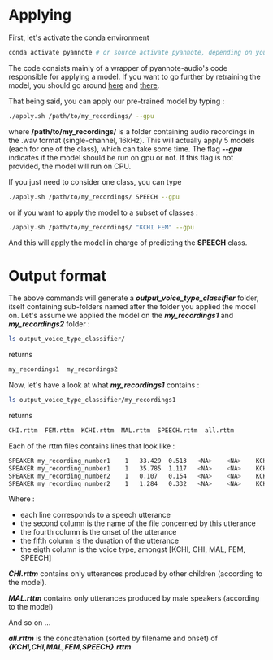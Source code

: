 # Applying

First, let's activate the conda environment 

```bash
conda activate pyannote # or source activate pyannote, depending on your config
```

The code consists mainly of a wrapper of pyannote-audio's code responsible for applying a model.
If you want to go further by retraining the model, you should go around [here](https://github.com/pyannote/pyannote-audio) and [there](https://github.com/jsalt-coml/pyannote-audio/tree/bredin-pr).

That being said, you can apply our pre-trained model by typing :

```bash
./apply.sh /path/to/my_recordings/ --gpu
```

where **/path/to/my_recordings/** is a folder containing audio recordings in the .wav format (single-channel, 16kHz). 
This will actually apply 5 models (each for one of the class), which can take some time.
The flag ***--gpu*** indicates if the model should be run on gpu or not. If this flag is not provided, the model will run on CPU.

If you just need to consider one class, you can type

```bash
./apply.sh /path/to/my_recordings/ SPEECH --gpu
```

or if you want to apply the model to a subset of classes : 
```bash
./apply.sh /path/to/my_recordings/ "KCHI FEM" --gpu
```

And this will apply the model in charge of predicting the **SPEECH** class.

# Output format

The above commands will generate a ***output_voice_type_classifier*** folder, itself containing sub-folders named after the folder you applied the model on. Let's assume we applied the model on the ***my_recordings1***  and ***my_recordings2*** folder :

```bash
ls output_voice_type_classifier/
```

returns

```bash
my_recordings1  my_recordings2
```

Now, let's have a look at what ***my_recordings1*** contains :

```bash
ls output_voice_type_classifier/my_recordings1
```

returns 

```bash
CHI.rttm  FEM.rttm  KCHI.rttm  MAL.rttm  SPEECH.rttm  all.rttm
```

Each of the rttm files contains lines that look like :

```bash
SPEAKER	my_recording_number1	1	33.429	0.513	<NA>	<NA>	KCHI	<NA>	<NA>
SPEAKER	my_recording_number1	1	35.785	1.117	<NA>	<NA>	KCHI	<NA>	<NA>
SPEAKER	my_recording_number2	1	0.107	0.154	<NA>	<NA>	KCHI	<NA>	<NA>
SPEAKER	my_recording_number2	1	1.284	0.332	<NA>	<NA>	KCHI	<NA>	<NA>
```

Where :
- each line corresponds to a speech utterance
- the second column is the name of the file concerned by this utterance
- the fourth column is the onset of the utterance
- the fifth column is the duration of the utterance
- the eigth column is the voice type, amongst [KCHI, CHI, MAL, FEM, SPEECH]

***CHI.rttm*** contains only utterances produced by other children (according to the model).

***MAL.rttm*** contains only utterances produced by male speakers (according to the model)

And so on ...

***all.rttm*** is the concatenation (sorted by filename and onset) of ***{KCHI,CHI,MAL,FEM,SPEECH}.rttm***